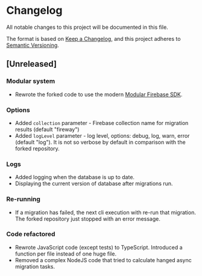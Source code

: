 # Changelog

All notable changes to this project will be documented in this file.

The format is based on [Keep a Changelog](https://keepachangelog.com/en/1.0.0/),
and this project adheres to [Semantic Versioning](https://semver.org/spec/v2.0.0.html).

## [Unreleased]

### Modular system

- Rewrote the forked code to use the modern [Modular Firebase SDK](https://firebase.google.com/docs/web/modular-upgrade).

### Options

- Added `collection` parameter - Firebase collection name for migration results (default "fireway")
- Added `logLevel` parameter - log level, options: debug, log, warn, error (default "log"). It is not so verbose by default in comparison with the forked repository.

### Logs

- Added logging when the database is up to date.
- Displaying the current version of database after migrations run.

### Re-running

- If a migration has failed, the next cli execution with re-run that migration. The forked repository just stopped with an error message.

### Code refactored

- Rewrote JavaScript code (except tests) to TypeScript. Introduced a function per file instead of one huge file.
- Removed a complex NodeJS code that tried to calculate hanged async migration tasks.